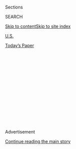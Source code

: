 <div id="app">

<div>

<div>

<div>

<div class="NYTAppHideMasthead css-1q2w90k e1suatyy0">

<div class="section css-ui9rw0 e1suatyy2">

<div class="css-eph4ug er09x8g0">

<div class="css-6n7j50">

</div>

<span class="css-1dv1kvn">Sections</span>

<div class="css-10488qs">

<span class="css-1dv1kvn">SEARCH</span>

</div>

[Skip to content](#site-content)[Skip to site
index](#site-index)

</div>

<div id="masthead-section-label" class="css-1wr3we4 eaxe0e00">

[U.S.](https://www.nytimes.com/section/us)

</div>

<div class="css-10698na e1huz5gh0">

</div>

</div>

<div id="masthead-bar-one" class="section hasLinks css-15hmgas e1csuq9d3">

<div class="css-uqyvli e1csuq9d0">

</div>

<div class="css-1uqjmks e1csuq9d1">

</div>

<div class="css-9e9ivx">

[](https://myaccount.nytimes.com/auth/login?response_type=cookie&client_id=vi)

</div>

<div class="css-1bvtpon e1csuq9d2">

[Today’s
Paper](https://www.nytimes.com/section/todayspaper)

</div>

</div>

</div>

</div>

<div data-aria-hidden="false">

<div id="site-content" data-role="main">

<div>

<div class="css-1aor85t" style="opacity:0.000000001;z-index:-1;visibility:hidden">

<div class="css-1hqnpie">

<div class="css-epjblv">

<span class="css-17xtcya">[U.S.](/section/us)</span><span class="css-x15j1o">|</span><span class="css-fwqvlz">Isaias
Live Updates: Hurricane Makes Landfall in North
Carolina</span>

</div>

<div class="css-k008qs">

<div class="css-1iwv8en">

<span class="css-18z7m18"></span>

<div>

</div>

</div>

<span class="css-1n6z4y">https://nyti.ms/39PGv6Z</span>

<div class="css-1705lsu">

<div class="css-4xjgmj">

<div class="css-4skfbu" data-role="toolbar" data-aria-label="Social Media Share buttons, Save button, and Comments Panel with current comment count" data-testid="share-tools">

  - 
  - 
  - 
  - 
    
    <div class="css-6n7j50">
    
    </div>

  - 
  - 

</div>

</div>

</div>

</div>

</div>

</div>

<div id="NYT_TOP_BANNER_REGION" class="css-13pd83m">

</div>

<div id="top-wrapper" class="css-1sy8kpn">

<div id="top-slug" class="css-l9onyx">

Advertisement

</div>

[Continue reading the main
story](#after-top)

<div class="ad top-wrapper" style="text-align:center;height:100%;display:block;min-height:250px">

<div id="top" class="place-ad" data-position="top" data-size-key="top">

</div>

</div>

<div id="after-top">

</div>

</div>

<div id="sponsor-wrapper" class="css-1hyfx7x">

<div id="sponsor-slug" class="css-19vbshk">

Supported by

</div>

[Continue reading the main
story](#after-sponsor)

<div id="sponsor" class="ad sponsor-wrapper" style="text-align:center;height:100%;display:block">

</div>

<div id="after-sponsor">

</div>

</div>

<div class="css-14oxmzc edomiq20">

<div class="css-40v4b6">

<span class="css-sgss5">LIVE UPDATES</span>

</div>

<span>Updated </span>

<div class="css-ki347z">

<span class="css-1656jku">Aug. 4, 2020, 2:03 a.m.
ET</span><span class="css-xwx5dt"></span>

</div>

<span class="css-1dv1kvn" data-aria-live="polite">Aug. 4, 2020, 2:03
a.m. ET</span>

</div>

<div class="css-1vkm6nb ehdk2mb0">

# Isaias Live Updates: Hurricane Makes Landfall in North Carolina

</div>

Isaias regained strength into a Category 1 hurricane on Monday night,
bringing heavy winds and rain to the East Coast. Flash flooding and
tornadoes are possible.

<div class="css-192lewg e1oheyly0">

Right Now

Hurricane Isaias, with sustained winds of 75 miles per hour, made
landfall near Ocean Isle Beach in southern North
Carolina.

</div>

<div class="section meteredContent css-1r7ky0e" name="articleBody" itemprop="articleBody">

<div class="css-19qgada">

### Here’s what you need to know:

  - [Isaias makes landfall in North Carolina after becoming a hurricane
    again.](#link-34a2c843)
  - [The Carolinas face the dual threat of the storm and the
    virus.](#link-f7e08eb)
  - [Isaias has tended to fluctuate, and so have the
    forecasts.](#link-64deafd3)
  - [Emergency managers worry about communication during a
    pandemic.](#link-536a9c31)
  - [The Northeast can expect a soaking, too.](#link-52f7dcb)
  - [The head of Puerto Rico’s power utility is resigning after
    widespread outages.](#link-303d84ae)

</div>

![<span class="css-16f3y1r e13ogyst0">Swimmers on the beaches in South
Florida experienced dangerous surf brought on by Tropical Storm Isaias
on
Sunday.</span><span class="css-cch8ym"><span class="css-1dv1kvn">Credit</span><span class="css-cnj6d5 e1z0qqy90" itemprop="copyrightHolder"><span class="css-1ly73wi e1tej78p0">Credit...</span><span>Saul
Martinez for The New York
Times</span></span></span>](https://static01.nyt.com/images/2020/08/02/us/02isaias-briefing-lead2/02isaias-briefing-lead2-videoSixteenByNine3000.jpg)

<div class="css-1fanzo5 StoryBodyCompanionColumn">

<div class="css-53u6y8">

## 

<div id="link-34a2c843" class="css-105iojl">

</div>

<div>

<span height="1"></span>

</div>

Isaias makes landfall in North Carolina after becoming a hurricane
again.

Hurricane Isaias made landfall in southern North Carolina late Monday
night, hours after strengthening into a Category 1 hurricane.
Forecasters warned of heavy rainfall and powerful winds as the storm
travels up the East Coast, and flash floods, storm surges and even
tornadoes are possible, the National Hurricane Center said.

The storm made landfall around 11:10 p.m. Eastern time near Ocean Isle
Beach, N.C., about halfway between Myrtle Beach, S.C., and Wilmington,
N.C. It has sustained maximum winds of 75 m.p.h., and a hurricane
warning was issued from the South Santee River in South Carolina to Surf
City, N.C.

Officials have told residents in the storm’s projected path to prepare
themselves, and businesses are concerned about how much damage it will
bring.

</div>

</div>

<div class="css-1fanzo5 StoryBodyCompanionColumn">

<div class="css-53u6y8">

“It’s a wait-and-see game,” said Jay Slevin, the manager of a pizzeria
about a mile from the shore in Myrtle Beach, S.C., southwest of where
Isaias made
landfall.

</div>

</div>

<div class="css-1sngw6j">

[](https://www.nytimes.com/interactive/2020/07/31/us/hurricane-isaias-tracker-map.html)

<div class="css-1eoytci">

![](https://static01.nyt.com/images/2020/07/31/us/hurricane-isaias-tracker-map-promo-1596209917104/hurricane-isaias-tracker-map-promo-1596209917104-articleLarge-v10.jpg)

</div>

<div class="css-1rha1bf">

## Hurricane Isaias Tracking Map

Follow the storm’s path as it moves north along the Atlantic Coast.

</div>

</div>

<div class="css-1fanzo5 StoryBodyCompanionColumn">

<div class="css-53u6y8">

The storm, the ninth to be named in what has become a busy hurricane
season, has come at a time when many people in the Southeast are already
beleaguered by the coronavirus outbreak. Officials in the region are
juggling the response to a storm with a pandemic, and business owners
are wary of being dealt yet another crippling blow.

Isaias, which is written as Isaías in Spanish and pronounced
ees-ah-EE-ahs, clobbered the Bahamas with hurricane conditions over the
weekend after hitting parts of Puerto Rico and the Dominican Republic.
Over the weekend, Isaias buffeted Florida’s eastern edge with heavy
rainfall and powerful winds, yet it failed to deliver the punch that
state officials had feared.

## 

<div id="link-f7e08eb" class="css-105iojl">

</div>

<div>

<span height="1"></span>

</div>

The Carolinas face the dual threat of the storm and the virus.

</div>

</div>

![<span class="css-16f3y1r e13ogyst0">Gov. Roy A. Cooper urged North
Carolinians on Monday to properly prepare for Tropical Storm
Isaias.</span>](https://static01.nyt.com/images/2020/08/03/autossell/30-north-carolina-gov/30-north-carolina-gov-videoSixteenByNine3000.png)

<div class="css-1fanzo5 StoryBodyCompanionColumn">

<div class="css-53u6y8">

The center of Isaias hit the North Carolina coast on Monday, and is
expected to drive inland overnight, according to the National Hurricane
Center.

</div>

</div>

<div class="css-1fanzo5 StoryBodyCompanionColumn">

<div class="css-53u6y8">

Rainfall will range from three to six inches in most areas, with a few
areas getting up to eight inches — enough to produce flash flooding.
Widespread power outages are also expected.

To try to enforce social distancing, shelters in North Carolina will
give each evacuee 115 square feet of space, Gov. Roy Cooper of North
Carolina said. He encouraged people to evacuate to the homes of family
or friends, or to a hotel, if they can afford to, to keep shelters from
becoming crowded.

“I know that North Carolinians have had to dig deep in recent months to
tap into our strength and resilience during the pandemic, and that
hasn’t been easy,” he said. “But with this storm on the way, we have
to dig a little
deeper.”

</div>

</div>

<div class="css-1sngw6j">

[](https://www.nytimes.com/interactive/2020/us/north-carolina-coronavirus-cases.html)

<div class="css-1eoytci">

![](https://static01.nyt.com/images/2020/03/29/us/north-carolina-coronavirus-cases-promo-1585539326617/north-carolina-coronavirus-cases-promo-1585539326617-articleLarge-v118.png)

</div>

<div class="css-1rha1bf">

## North Carolina Coronavirus Map and Case Count

A detailed county map shows the extent of the coronavirus outbreak, with
tables of the number of cases by county.

</div>

</div>

<div class="css-1fanzo5 StoryBodyCompanionColumn">

<div class="css-53u6y8">

In South Carolina, Myrtle Beach was expected to see the brunt of the
storm on Monday night, when the rain will increase and the risk of flash
floods will be greatest. There could also be a storm surge of three to
five feet, and a possibility of tornadoes.

Even before the storm hit, a swimmer was reported missing at Myrtle
Beach. A witness said they had seen a swimmer in distress around 8 p.m.
Sunday, and despite crews searching in the water and using helicopters,
the swimmer had not been found by Monday morning, when it became too
dangerous for crews to remain in the water.

Gov. Henry McMaster of South Carolina said on Friday that he had no
plans to call for evacuations. But North Carolina has declared a state
of emergency.

</div>

</div>

<div class="css-1fanzo5 StoryBodyCompanionColumn">

<div class="css-53u6y8">

## 

<div id="link-64deafd3" class="css-105iojl">

</div>

<div>

<span height="1"></span>

</div>

Isaias has tended to fluctuate, and so have the forecasts.

</div>

</div>

<div class="css-79elbk" data-testid="photoviewer-wrapper">

<div class="css-z3e15g" data-testid="photoviewer-wrapper-hidden">

</div>

<div class="css-1a48zt4 ehw59r15" data-testid="photoviewer-children">

![<span class="css-16f3y1r e13ogyst0" data-aria-hidden="true">Lifeguards
in Jacksonville, Fla., watched the surf churned up by Isaias on
Monday.</span><span class="css-cnj6d5 e1z0qqy90" itemprop="copyrightHolder"><span class="css-1ly73wi e1tej78p0">Credit...</span><span>Bob
Self/The Florida Times-Union, via Associated
Press</span></span>](https://static01.nyt.com/images/2020/08/03/us/03isiaias-briefing-flucture2/merlin_175275501_94f3760a-2c73-4c54-82fb-7f32eb732268-articleLarge.jpg?quality=75&auto=webp&disable=upscale)

</div>

</div>

<div class="css-1fanzo5 StoryBodyCompanionColumn">

<div class="css-53u6y8">

*Why have predictions for Isaias seemed so changeable?* ***Adam
Sobel****, an atmospheric scientist, professor and director of the
Initiative on Extreme Weather and Climate at Columbia University,
explains.*

Isaias has been a tricky storm since it formed. Actually, it was tricky
even before it formed, when forecasts benefited from a practice that the
National Hurricane Center began three years ago.

The center’s meteorologists have always looked for weather systems in
the Atlantic that could become tropical cyclones. But before 2017, they
did not start issuing advisories about likely tracks and intensities
until the storms actually formed. That left a big hole in the center’s
warning system: The public heard days in advance about storms that
developed far out to sea, but got much less notice for those forming
close to shore.

The center patched that hole by starting to flag “potential tropical
cyclones” that could reach land within 48 hours, even though they were
still just an idea in the minds of forecasters. Now the public gets the
word earlier, though less
definitively.<span class="css-8l6xbc evw5hdy0"> </span>

**A storm is born:** When a low-pressure system that was dithering over
the tropical Atlantic last week posed a threat to Puerto Rico and the
island of Hispaniola, the center designated it Potential Tropical
Cyclone Nine and started issuing forecasts and warnings. The system
formed into Isaias, but it was far from clear yet what its future held.

Isaias weakened while passing over the mountainous Dominican Republic,
as storms generally do, but it strengthened more quickly than expected
afterward, and by the time it reached the Bahamas on Friday it was a
Category 1 hurricane.

</div>

</div>

<div class="css-1fanzo5 StoryBodyCompanionColumn">

<div class="css-53u6y8">

At that point, the forecast track threatened nearly the whole Eastern
Seaboard of the United States, from South Florida to Maine. The storm
could have affected almost anywhere, everywhere or nowhere along that
track, as far as we could tell.

**A near miss:** Florida, the closest potential target, braced for a
hurricane, but as the weekend progressed, it gradually became clear that
the storm would only graze the state as a ragged tropical storm that
seemed likely to stay that way until landfall in the Carolinas.

But Isaias reorganized yet again, reaching hurricane strength again on
Monday night before making landfall in North Carolina.

**A helping hand:** At the same time, the wind shear that used to look
as though it would diminish the storm may now sustain it. The hurricane
center noted for the first time on Monday morning that “an unusually
strong winter-type Jetstream” would produce “strong baroclinic forcing”
— meteorologist-speak for what drives nontropical storms like
nor’easters —<span class="css-8l6xbc evw5hdy0"> </span>and would
“produce very strong wind gusts along the Mid-Atlantic states.”

That is why, a day before Isaias is expected to reach New York City, we
now have a forecast for hurricane-strength gusts in the area, with the
potential for widespread power outages and other problems that were not
on the radar, literally or figuratively, until today.

The forecasts issued for Isaias and other tricky storms these days are
amazingly good by historical standards, much better than a few decades
ago. But as they raise our expectations and turn “unknown unknowns” into
“known unknowns,” they can still confuse and disorient us.

## 

<div id="link-536a9c31" class="css-105iojl">

</div>

<div>

<span height="1"></span>

</div>

Emergency managers worry about communication during a
pandemic.

</div>

</div>

<div class="css-79elbk" data-testid="photoviewer-wrapper">

<div class="css-z3e15g" data-testid="photoviewer-wrapper-hidden">

</div>

<div class="css-1a48zt4 ehw59r15" data-testid="photoviewer-children">

<div class="css-1xdhyk6 erfvjey0">

<span class="css-1ly73wi e1tej78p0">Image</span>

<div class="css-zjzyr8">

<div data-testid="lazyimage-container" style="height:275.82222222222225px">

</div>

</div>

</div>

<span class="css-16f3y1r e13ogyst0" data-aria-hidden="true">Filling
sandbags in Virginia Beach on Monday in preparation for
Isaias.</span><span class="css-cnj6d5 e1z0qqy90" itemprop="copyrightHolder"><span class="css-1ly73wi e1tej78p0">Credit...</span><span>Stephen
M. Katz/The Virginian-Pilot, via Associated Press</span></span>

</div>

</div>

<div class="css-1fanzo5 StoryBodyCompanionColumn">

<div class="css-53u6y8">

W. Craig Fugate, a former administrator of the Federal Emergency
Management Agency, said his biggest concern this hurricane season is
that coastal residents will stay home to avoid the coronavirus even if
they face a real storm surge risk.

“We often talk about evacuations, and we don’t really clarify why we’re
evacuating,” he said. “People drown. And we don’t say that.”

“Covid is scary,” added Mr. Fugate, a Florida resident who once ran the
state’s division of emergency management. “For a lot of people, they’re
thinking, ‘You know, evacuation, maybe that’s not so critical.’ We need
to be clear and precise: The reason we do evacuations is drownings.”

Gov. Ron DeSantis of Florida said on Monday that the brush from Isaias
gave officials a trial run for how to deal with sick evacuees. In Palm
Beach County, for example, people who arrived at a shelter with a recent
positive coronavirus test result or with a high temperature were sent to
a nearby hotel instead.

“They had a safe place to stay until the storm passed,” the governor
said.

On a more positive note, Mr. Fugate said, virus contagion fears could
also keep people who do not need to evacuate off the roads.

“The fewer people that are not in evacuation zones that leave, the
better for people who do need to leave,” he said.

And he offered this advice: “Wear a mask. Pack masks. If you’re
evacuating, take masks with you. If you’re out shopping: Wear a mask.”

</div>

</div>

<div class="css-1fanzo5 StoryBodyCompanionColumn">

<div class="css-53u6y8">

## 

<div id="link-52f7dcb" class="css-105iojl">

</div>

<div>

<span height="1"></span>

</div>

The Northeast can expect a soaking, too.

Much of the East Coast of the United States will get a soaking,
forecasters say. The National Hurricane Center said on Monday that
tropical storm warnings and watches were in effect all way up the
Eastern Seaboard, including Martha’s Vineyard, Mass., and Stonington,
Maine.

With three to six inches expected across the eastern Carolinas and
Virginia and isolated areas getting up to eight inches, significant
flash floods and urban flooding is can be expected through the middle of
the week, and widespread minor to moderate river flooding is possible in
the region. The rain could be at its heaviest in the Chesapeake Bay
region of Maryland, forecasters said, with as much as seven inches
falling there in just eight hours.

“People don’t realize it, but in the Mid-Atlantic and a lot of areas,
flooding actually causes the most loss of life and damage,” said Jeremy
Geiger, a meteorologist with the National Weather Service. “So be aware
of where you live, and what’s going on.”

Heavy rainfall in northeast New Jersey, New York City and the lower
Hudson Valley was expected to begin late Monday night, building into
heavier downpours by Tuesday afternoon and evening, according to Matthew
Wunsch, a meteorologist with the National Weather Service. Emergency
management officials in New York City said the storm might bring three
to six inches of rain in some areas.

Winds are expected to pick up on Tuesday afternoon, he said. Sustained
winds could be between 30 to 45 m.p.h., with gusts up to 65 m.p.h.

Tuesday night could bring the possibility of flooding along the southern
coast of Long Island and the New Jersey coastline near New York City,
Mr. Wunsch said. He said coastal flooding was expected to coincide with
high tide, which is between 10 p.m. and 1 a.m. on Tuesday, bringing an
additional one to two feet of storm surge. New York City said that it
would close all city-run beaches to swimming on Tuesday, though surfing
will be permitted in certain areas, officials said.

Gov. Andrew Cuomo said on Sunday that the state was deploying high-water
vehicles, pumps and generators to areas that might be affected by the
storm.

</div>

</div>

<div class="css-1fanzo5 StoryBodyCompanionColumn">

<div class="css-53u6y8">

Storm surge could also bring high water into Lower Manhattan, according
to the New York City Emergency Management Department, and officials are
deploying sand bags and other barriers in the area.

## 

<div id="link-303d84ae" class="css-105iojl">

</div>

<div>

<span height="1"></span>

</div>

The head of Puerto Rico’s power utility is resigning after widespread
outages.

</div>

</div>

<div class="css-79elbk" data-testid="photoviewer-wrapper">

<div class="css-z3e15g" data-testid="photoviewer-wrapper-hidden">

</div>

<div class="css-1a48zt4 ehw59r15" data-testid="photoviewer-children">

<div class="css-1xdhyk6 erfvjey0">

<span class="css-1ly73wi e1tej78p0">Image</span>

<div class="css-zjzyr8">

<div data-testid="lazyimage-container" style="height:257.77777777777777px">

</div>

</div>

</div>

<span class="css-16f3y1r e13ogyst0" data-aria-hidden="true">Power lines
were down in Mayaguez, P.R., after Isaias moved through the area last
week.</span><span class="css-cnj6d5 e1z0qqy90" itemprop="copyrightHolder"><span class="css-1ly73wi e1tej78p0">Credit...</span><span>Ricardo
Arduengo/Agence France-Presse — Getty Images</span></span>

</div>

</div>

<div class="css-1fanzo5 StoryBodyCompanionColumn">

<div class="css-53u6y8">

The resignation of José Ortiz, the executive director of the Puerto Rico
Electric Power Authority, known as PREPA, will be effective on
Wednesday, the utility’s governing board said in a statement on Monday.

The statement praised Mr. Ortiz for his work over the past two years but
did not mention that tens of thousands of PREPA customers were left
without electricity after Isaias barreled past Puerto Rico late last
week. The outages exposed the persistent weakness of the island’s power
grid, which had fallen into disrepair even before Hurricane Maria
devastated it in 2017.

Last week, a blackout unrelated to Isaias began before the storm hit and
left more than 300,000 of<span class="css-8l6xbc evw5hdy0"> </span>the
utility’s 1.5 million customers without power. Another 400,000 customers
lost electricity after the storm.

Mr. Ortiz was appointed in July 2018 as the utility struggled to recover
from bankruptcy and Hurricane Maria. He said on Monday that at the time
of his hiring, he had committed to the job for two years.

Reporting was contributed by Michael Gold, Rebecca Halleck, Patricia
Mazzei, Rick Rojas, Lucy Tompkins and Mihir
Zaveri.<span class="css-8l6xbc evw5hdy0"> </span>

</div>

</div>

<div>

</div>

</div>

<div>

</div>

<div>

</div>

<div>

</div>

<div>

<div id="bottom-wrapper" class="css-1ede5it">

<div id="bottom-slug" class="css-l9onyx">

Advertisement

</div>

[Continue reading the main
story](#after-bottom)

<div id="bottom" class="ad bottom-wrapper" style="text-align:center;height:100%;display:block;min-height:90px">

</div>

<div id="after-bottom">

</div>

</div>

</div>

</div>

</div>

## Site Index

<div>

</div>

## Site Information Navigation

  - [© <span>2020</span> <span>The New York Times
    Company</span>](https://help.nytimes.com/hc/en-us/articles/115014792127-Copyright-notice)

<!-- end list -->

  - [NYTCo](https://www.nytco.com/)
  - [Contact
    Us](https://help.nytimes.com/hc/en-us/articles/115015385887-Contact-Us)
  - [Work with us](https://www.nytco.com/careers/)
  - [Advertise](https://nytmediakit.com/)
  - [T Brand Studio](http://www.tbrandstudio.com/)
  - [Your Ad
    Choices](https://www.nytimes.com/privacy/cookie-policy#how-do-i-manage-trackers)
  - [Privacy](https://www.nytimes.com/privacy)
  - [Terms of
    Service](https://help.nytimes.com/hc/en-us/articles/115014893428-Terms-of-service)
  - [Terms of
    Sale](https://help.nytimes.com/hc/en-us/articles/115014893968-Terms-of-sale)
  - [Site
    Map](https://spiderbites.nytimes.com)
  - [Help](https://help.nytimes.com/hc/en-us)
  - [Subscriptions](https://www.nytimes.com/subscription?campaignId=37WXW)

</div>

</div>

</div>

</div>

